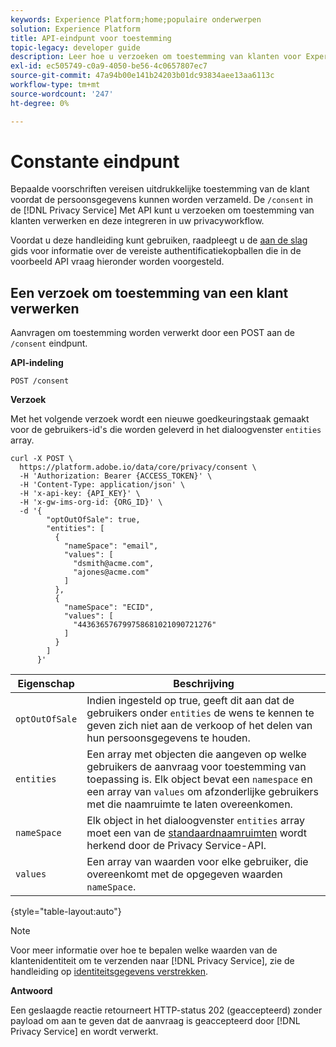 ```yaml
---
keywords: Experience Platform;home;populaire onderwerpen
solution: Experience Platform
title: API-eindpunt voor toestemming
topic-legacy: developer guide
description: Leer hoe u verzoeken om toestemming van klanten voor Experience Cloud-toepassingen beheert met de Privacy Service-API.
exl-id: ec505749-c0a9-4050-be56-4c0657807ec7
source-git-commit: 47a94b00e141b24203b01dc93834aee13aa6113c
workflow-type: tm+mt
source-wordcount: '247'
ht-degree: 0%

---
```


# Constante eindpunt

Bepaalde voorschriften vereisen uitdrukkelijke toestemming van de klant voordat de persoonsgegevens kunnen worden verzameld. De `/consent` in de [!DNL Privacy Service] Met API kunt u verzoeken om toestemming van klanten verwerken en deze integreren in uw privacyworkflow.

Voordat u deze handleiding kunt gebruiken, raadpleegt u de [aan de slag](./getting-started.md) gids voor informatie over de vereiste authentificatiekopballen die in de voorbeeld API vraag hieronder worden voorgesteld.

## Een verzoek om toestemming van een klant verwerken

Aanvragen om toestemming worden verwerkt door een POST aan de `/consent` eindpunt.

**API-indeling**

```http
POST /consent
```

**Verzoek**

Met het volgende verzoek wordt een nieuwe goedkeuringstaak gemaakt voor de gebruikers-id&#39;s die worden geleverd in het dialoogvenster `entities` array.

```shell
curl -X POST \
  https://platform.adobe.io/data/core/privacy/consent \
  -H 'Authorization: Bearer {ACCESS_TOKEN}' \
  -H 'Content-Type: application/json' \
  -H 'x-api-key: {API_KEY}' \
  -H 'x-gw-ims-org-id: {ORG_ID}' \
  -d '{
        "optOutOfSale": true,
        "entities": [
          {
            "nameSpace": "email",
            "values": [
              "dsmith@acme.com",
              "ajones@acme.com"
            ]
          },
          {
            "nameSpace": "ECID",
            "values": [
              "443636576799758681021090721276"
            ]
          }
        ]
      }'
```

| Eigenschap | Beschrijving |
| --- | --- |
| `optOutOfSale` | Indien ingesteld op true, geeft dit aan dat de gebruikers onder `entities` de wens te kennen te geven zich niet aan de verkoop of het delen van hun persoonsgegevens te houden. |
| `entities` | Een array met objecten die aangeven op welke gebruikers de aanvraag voor toestemming van toepassing is. Elk object bevat een `namespace` en een array van `values` om afzonderlijke gebruikers met die naamruimte te laten overeenkomen. |
| `nameSpace` | Elk object in het dialoogvenster `entities` array moet een van de [standaardnaamruimten](./appendix.md#standard-namespaces) wordt herkend door de Privacy Service-API. |
| `values` | Een array van waarden voor elke gebruiker, die overeenkomt met de opgegeven waarden `nameSpace`. |

{style=&quot;table-layout:auto&quot;}

>[!NOTE]
>
>Voor meer informatie over hoe te bepalen welke waarden van de klantenidentiteit om te verzenden naar [!DNL Privacy Service], zie de handleiding op [identiteitsgegevens verstrekken](../identity-data.md).

**Antwoord**

Een geslaagde reactie retourneert HTTP-status 202 (geaccepteerd) zonder payload om aan te geven dat de aanvraag is geaccepteerd door [!DNL Privacy Service] en wordt verwerkt.
